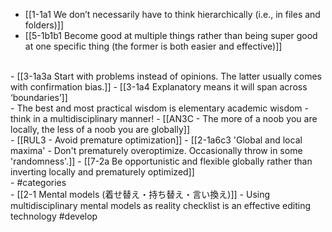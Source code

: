- [[1-1a1 We don’t necessarily have to think hierarchically (i.e., in files and folders)]]
- [[5-1b1b1 Become good at multiple things rather than being super good at one specific thing (the former is both easier and effective)]]
<br>
- [[3-1a3a Start with problems instead of opinions. The latter usually comes with confirmation bias.]]
- [[3-1a4 Explanatory means it will span across ‘boundaries’]]
<br>
- The best and most practical wisdom is elementary academic wisdom - think in a multidisciplinary manner!
  - [[AN3C - The more of a noob you are locally, the less of a noob you are globally]]
<br>
- [[RUL3 - Avoid premature optimization]]
  - [[2-1a6c3 'Global and local maxima' - Don't prematurely overoptimize. Occasionally throw in some 'randomness'.]]
    - [[7-2a Be opportunistic and flexible globally rather than inverting locally and prematurely optimized]]
<br>
- #categories
<br>
- [[2-1 Mental models (着せ替え・持ち替え・言い換え)]]
  - Using multidisciplinary mental models as reality checklist is an effective editing technology #develop
